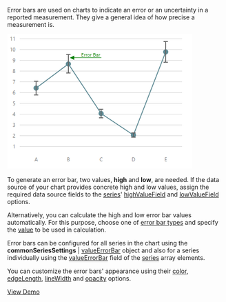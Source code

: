 Error bars are used on charts to indicate an error or an uncertainty in a reported measurement. They give a general idea of how precise a measurement is.

![Error Bars](/images/ChartJS/Chart_ErrorBars.png)

To generate an error bar, two values, **high** and **low**, are needed. If the data source of your chart provides concrete high and low values, assign the required data source fields to the [series](/api-reference/20%20Data%20Visualization%20Widgets/10%20dxChart/1%20Configuration/series '/Documentation/ApiReference/Data_Visualization_Widgets/dxChart/Configuration/series/')' [highValueField](/api-reference/20%20Data%20Visualization%20Widgets/10%20dxChart/5%20Series%20Types/CommonSeries/valueErrorBar/highValueField.md '/Documentation/ApiReference/Data_Visualization_Widgets/dxChart/Configuration/commonSeriesSettings/valueErrorBar/#highValueField') and [lowValueField](/api-reference/20%20Data%20Visualization%20Widgets/10%20dxChart/5%20Series%20Types/CommonSeries/valueErrorBar/lowValueField.md '/Documentation/ApiReference/Data_Visualization_Widgets/dxChart/Configuration/commonSeriesSettings/valueErrorBar/#lowValueField') options.

Alternatively, you can calculate the high and low error bar values automatically. For this purpose, choose one of [error bar types](/api-reference/20%20Data%20Visualization%20Widgets/10%20dxChart/5%20Series%20Types/CommonSeries/valueErrorBar/type.md '/Documentation/ApiReference/Data_Visualization_Widgets/dxChart/Configuration/commonSeriesSettings/valueErrorBar/#type') and specify the [value](/api-reference/20%20Data%20Visualization%20Widgets/10%20dxChart/5%20Series%20Types/CommonSeries/valueErrorBar/value.md '/Documentation/ApiReference/Data_Visualization_Widgets/dxChart/Configuration/commonSeriesSettings/valueErrorBar/#value') to be used in calculation.

Error bars can be configured for all series in the chart using the **commonSeriesSettings** | [valueErrorBar](/api-reference/20%20Data%20Visualization%20Widgets/10%20dxChart/5%20Series%20Types/CommonSeries/valueErrorBar '/Documentation/ApiReference/Data_Visualization_Widgets/dxChart/Configuration/commonSeriesSettings/valueErrorBar/') object and also for a series individually using the [valueErrorBar](/api-reference/20%20Data%20Visualization%20Widgets/10%20dxChart/5%20Series%20Types/CommonSeries/valueErrorBar '/Documentation/ApiReference/Data_Visualization_Widgets/dxChart/Configuration/series/valueErrorBar/') field of the [series](/api-reference/20%20Data%20Visualization%20Widgets/10%20dxChart/1%20Configuration/series '/Documentation/ApiReference/Data_Visualization_Widgets/dxChart/Configuration/series/') array elements.

You can customize the error bars' appearance using their [color](/api-reference/20%20Data%20Visualization%20Widgets/10%20dxChart/5%20Series%20Types/CommonSeries/valueErrorBar/color.md '/Documentation/ApiReference/Data_Visualization_Widgets/dxChart/Configuration/commonSeriesSettings/valueErrorBar/#color'), [edgeLength](/api-reference/20%20Data%20Visualization%20Widgets/10%20dxChart/5%20Series%20Types/CommonSeries/valueErrorBar/edgeLength.md '/Documentation/ApiReference/Data_Visualization_Widgets/dxChart/Configuration/commonSeriesSettings/valueErrorBar/#edgeLength'), [lineWidth](/api-reference/20%20Data%20Visualization%20Widgets/10%20dxChart/5%20Series%20Types/CommonSeries/valueErrorBar/lineWidth.md '/Documentation/ApiReference/Data_Visualization_Widgets/dxChart/Configuration/commonSeriesSettings/valueErrorBar/#lineWidth') and [opacity](/api-reference/20%20Data%20Visualization%20Widgets/10%20dxChart/5%20Series%20Types/CommonSeries/valueErrorBar/opacity.md '/Documentation/ApiReference/Data_Visualization_Widgets/dxChart/Configuration/commonSeriesSettings/valueErrorBar/#opacity') options.

<a href="http://js.devexpress.com/Demos/WidgetsGallery/#demo/chartschartsadvancedfeatureserorrbar/" class="button orange small fix-width-155" style="margin-right: 20px;" target="_blank">View Demo</a>